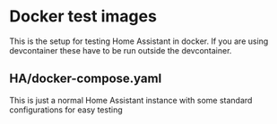 # Docker test images
This is the setup for testing Home Assistant in docker. If you are using devcontainer these have to be run outside the devcontainer.

## HA/docker-compose.yaml
This is just a normal Home Assistant instance with some standard configurations for easy testing

